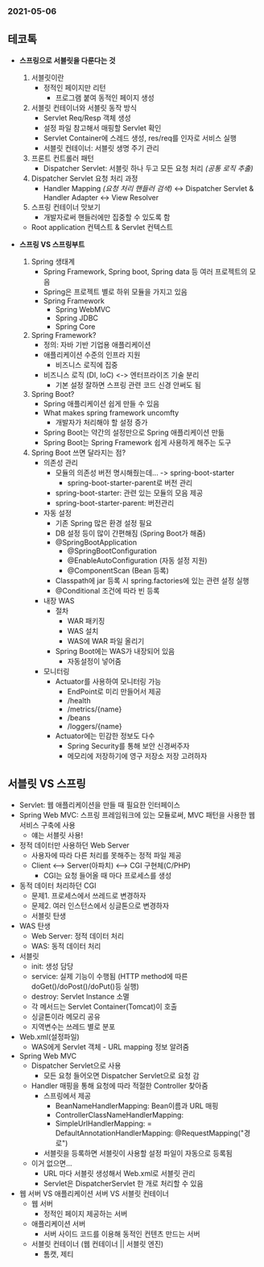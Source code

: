 ### 2021-05-06

## 테코톡
- __스프링으로 서블릿을 다룬다는 것__
    1. 서블릿이란
        - 정적인 페이지만 리턴
            - 프로그램 붙여 동적인 페이지 생성
    2. 서블릿 컨테이너와 서블릿 동작 방식
        - Servlet Req/Resp 객체 생성
        - 설정 파일 참고해서 매핑할 Servlet 확인
        - Servlet Container에 스레드 생성, res/req를 인자로 서비스 실행
        - 서블릿 컨테이너: 서블릿 생명 주기 관리
    3. 프론트 컨트롤러 패턴
        - Dispatcher Servlet: 서블릿 하나 두고 모든 요청 처리 *(공통 로직 추출)*
    4. Dispatcher Servlet 요청 처리 과정
        - Handler Mapping *(요청 처리 핸들러 검색)* <-> Dispatcher Servlet & Handler Adapter <-> View Resolver
    5. 스프링 컨테이너 맛보기
        - 개발자로써 핸들러에만 집중할 수 있도록 함
    - Root application 컨텍스트 & Servlet 컨텍스트

- __스프링 VS 스프링부트__
    1. Spring 생태계
        - Spring Framework, Spring boot, Spring data 등 여러 프로젝트의 모음
        - Spring은 프로젝트 별로 하위 모듈을 가지고 있음
        - Spring Framework
            - Spring WebMVC
            - Spring JDBC
            - Spring Core
    2. Spring Framework?
        - 정의: 자바 기반 기업용 애플리케이션
        - 애플리케이션 수준의 인프라 지원
            - 비즈니스 로직에 집중
        - 비즈니스 로직 (DI, IoC) <-> 엔터프라이즈 기술 분리
            - 기본 설정 잘하면 스프링 관련 코드 신경 안써도 됨
    3. Spring Boot?
        - Spring 애플리케이션 쉽게 만들 수 있음
        - What makes spring framework uncomfty
            - 개발자가 처리해야 할 설정 증가
       - Spring Boot는 약간의 설정만으로 Spring 애플리케이션 만듦
       - Spring Boot는 Spring Framework 쉽게 사용하게 해주는 도구
    4. Spring Boot 쓰면 달라지는 점?
        - 의존성 관리
            - 모듈의 의존성 버전 명시해줬는데... -> spring-boot-starter
                - spring-boot-starter-parent로 버전 관리
            - spring-boot-starter: 관련 있는 모듈의 모음 제공
            - spring-boot-starter-parent: 버전관리
        - 자동 설정  
            - 기존 Spring 많은 환경 설정 필요
            - DB 설정 등이 많이 간편해짐 (Spring Boot가 해줌)
            - @SpringBootApplication
                - @SpringBootConfiguration
                - @EnableAutoConfiguration (자동 설정 지원)
                - @ComponentScan (Bean 등록)      
            - Classpath에 jar 등록 시 spring.factories에 있는 관련 설정 실행
            - @Conditional 조건에 따라 빈 등록
        - 내장 WAS
            - 절차
                - WAR 패키징
                - WAS 설치
                - WAS에 WAR 파일 올리기    
            - Spring Boot에는 WAS가 내장되어 있음
                - 자동설정이 넣어줌
        - 모니터링
            - Actuator를 사용하여 모니터링 가능
                - EndPoint로 미리 만들어서 제공
                - /health
                - /metrics/{name}
                - /beans
                - /loggers/{name}
            - Actuator에는 민감한 정보도 다수
                - Spring Security를 통해 보안 신경써주자
                - 메모리에 저장하기에 영구 저장소 저장 고려하자
                
## 서블릿 VS 스프링
- Servlet: 웹 애플리케이션을 만들 때 필요한 인터페이스
- Spring Web MVC: 스프링 프레임워크에 있는 모듈로써, MVC 패턴을 사용한 웹 서비스 구축에 사용
    - 얘는 서블릿 사용!
- 정적 데이터만 사용하던 Web Server
    - 사용자에 따라 다른 처리를 못해주는 정적 파일 제공
    - Client <--> Server(아파치) <--> CGI 구현체(C/PHP)
        - CGI는 요청 들어올 때 마다 프로세스를 생성
- 동적 데이터 처리하던 CGI
    - 문제1. 프로세스에서 쓰레드로 변경하자
    - 문제2. 여러 인스턴스에서 싱글톤으로 변경하자
    - 서블릿 탄생
- WAS 탄생
    - Web Server: 정적 데이터 처리
    - WAS: 동적 데이터 처리
- 서블릿
    - init: 생성 담당
    - service: 실제 기능이 수행됨 (HTTP method에 따른 doGet()/doPost()/doPut()등 실행)
    - destroy: Servlet Instance 소멸
    - 각 메서드는 Servlet Container(Tomcat)이 호출
    - 싱글톤이라 메모리 공유
    - 지역변수는 쓰레드 별로 분포
- Web.xml(설정파일)
    - WAS에게 Servlet 객체 - URL mapping 정보 알려줌
- Spring Web MVC
    - Dispatcher Servlet으로 사용
        - 모든 요청 들어오면 Dispatcher Servlet으로 요청 감
    - Handler 매핑을 통해 요청에 따라 적절한 Controller 찾아줌
        - 스프링에서 제공
            - BeanNameHandlerMapping: Bean이름과 URL 매핑
            - ControllerClassNameHandlerMapping: 
            - SimpleUrlHandlerMapping: 
            = DefaultAnnotationHandlerMapping: @RequestMapping("경로")
        - 서블릿을 등록하면 서블릿이 사용할 설정 파일이 자동으로 등록됨
    - 이거 없으면...
        - URL 마다 서블릿 생성해서 Web.xml로 서블릿 관리
        - Servlet은 DispatcherServlet 한 개로 처리할 수 있음
- 웹 서버 VS 애플리케이션 서버 VS 서블릿 컨테이너
    - 웹 서버
        - 정적인 페이지 제공하는 서버
    - 애플리케이션 서버
        - 서버 사이드 코드를 이용해 동적인 컨텐츠 만드는 서버
    - 서블릿 컨테이너 (웹 컨테이너 || 서블릿 엔진)
        - 톰캣, 제티